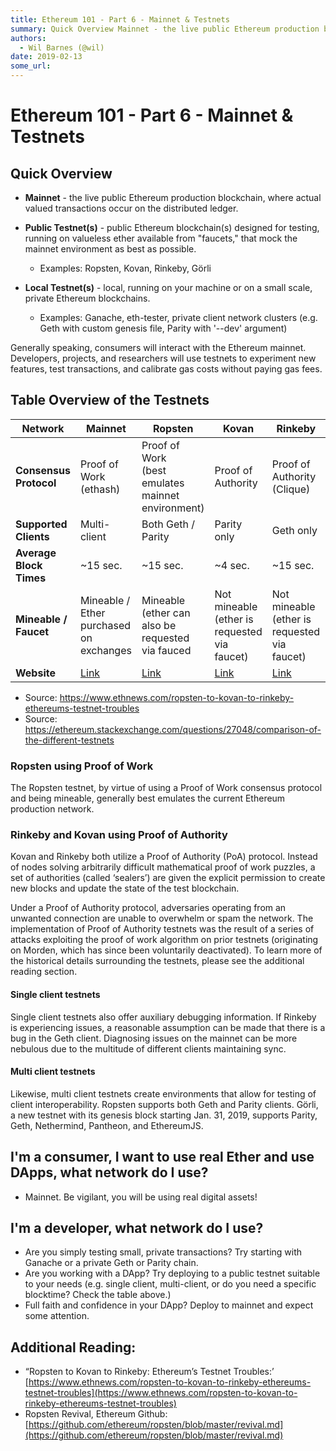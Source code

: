 ```yaml
---
title: Ethereum 101 - Part 6 - Mainnet & Testnets
summary: Quick Overview Mainnet - the live public Ethereum production blockchain, where actual valued transactions occur on the distributed ledger. Public Testnet(s) - public Ethereum blockchain(s) designed for testing, running on valueless ether available from faucets, that mock the mainnet environment as best as possible. Examples- Ropsten, Kovan, Rinkeby, Görli Local Testnet(s) - local, running on your machine or on a small scale, private Ethereum blockchains. Examples- Ganache, eth-tester, private cl
authors:
  - Wil Barnes (@wil)
date: 2019-02-13
some_url: 
---
```


# Ethereum 101 - Part 6 - Mainnet & Testnets


## Quick Overview 

* **Mainnet** - the live public Ethereum production blockchain, where actual valued transactions occur on the distributed ledger.

* **Public Testnet(s)** - public Ethereum blockchain(s) designed for testing, running on valueless ether available from "faucets," that mock the mainnet environment as best as possible.
    - Examples: Ropsten, Kovan, Rinkeby, Görli
* **Local Testnet(s)** - local, running on your machine or on a small scale, private Ethereum blockchains.
    - Examples: Ganache, eth-tester, private client network clusters (e.g. Geth with custom genesis file, Parity with '--dev' argument)

Generally speaking, consumers will interact with the Ethereum mainnet. Developers, projects, and researchers will use testnets to experiment new features, test transactions, and calibrate gas costs without paying gas fees. 

## Table Overview of the Testnets 

| Network | Mainnet | Ropsten | Kovan | Rinkeby | Görli |
|---|---|---|---|---|---|
| **Consensus Protocol** | Proof of Work (ethash) | Proof of Work <br>(best emulates mainnet environment) | Proof of Authority | Proof of Authority (Clique) | Proof of Authority (Clique) |
| **Supported Clients** | Multi-client | Both Geth / Parity | Parity only | Geth only | Multi-client |
| **Average Block Times** | ~15 sec. | ~15 sec. | ~4 sec. | ~15 sec. | ~16 sec. |
| **Mineable / Faucet** | Mineable / Ether purchased on exchanges | Mineable <br>(ether can also be requested via fauced | Not mineable <br>(ether is requested via faucet) | Not mineable <br>(ether is requested via faucet) | Not mineable<br>(ether is requested via faucet) |
| **Website** | [Link](https://ethstats.net/) | [Link](https://github.com/ethereum/ropsten) | [Link](https://github.com/kovan-testnet/proposal) | [Link](https://www.rinkeby.io/) | [Link](https://goerli.net/) |

* Source: https://www.ethnews.com/ropsten-to-kovan-to-rinkeby-ethereums-testnet-troubles
* Source: https://ethereum.stackexchange.com/questions/27048/comparison-of-the-different-testnets

### Ropsten using Proof of Work
The Ropsten testnet, by virtue of using a Proof of Work consensus protocol and being mineable, generally best emulates the current Ethereum production network. 

### Rinkeby and Kovan using Proof of Authority
Kovan and Rinkeby both utilize a Proof of Authority (PoA) protocol. Instead of nodes solving arbitrarily difficult mathematical proof of work puzzles, a set of authorities (called ‘sealers’) are given the explicit permission to create new blocks and update the state of the test blockchain. 

Under a Proof of Authority protocol, adversaries operating from an unwanted connection are unable to overwhelm or spam the network. The implementation of Proof of Authority testnets was the result of a series of attacks exploiting the proof of work algorithm on prior testnets (originating on Morden, which has since been voluntarily deactivated). To learn more of the historical details surrounding the testnets, please see the additional reading section. 

#### Single client testnets
Single client testnets also offer auxiliary debugging information. If Rinkeby is experiencing issues, a reasonable assumption can be made that there is a bug in the Geth client. Diagnosing issues on the mainnet can be more nebulous due to the multitude of different clients maintaining sync. 

#### Multi client testnets
Likewise, multi client testnets create environments that allow for testing of client interoperability. Ropsten supports both Geth and Parity clients. Görli, a new testnet with its genesis block starting Jan. 31, 2019, supports Parity, Geth, Nethermind, Pantheon, and EthereumJS. 

## I'm a consumer, I want to use real Ether and use DApps, what network do I use?
* Mainnet. Be vigilant, you will be using real digital assets!

## I'm a developer, what network do I use?
* Are you simply testing small, private transactions? Try starting with Ganache or a private Geth or Parity chain. 
* Are you working with a DApp? Try deploying to a public testnet suitable to your needs (e.g. single client, multi-client, or do you need a specific blocktime? Check the table above.) 
* Full faith and confidence in your DApp? Deploy to mainnet and expect some attention.  

## Additional Reading: 
- “Ropsten to Kovan to Rinkeby: Ethereum’s Testnet Troubles:’ [https://www.ethnews.com/ropsten-to-kovan-to-rinkeby-ethereums-testnet-troubles](https://www.ethnews.com/ropsten-to-kovan-to-rinkeby-ethereums-testnet-troubles)
- Ropsten Revival, Ethereum Github: [https://github.com/ethereum/ropsten/blob/master/revival.md](https://github.com/ethereum/ropsten/blob/master/revival.md)
